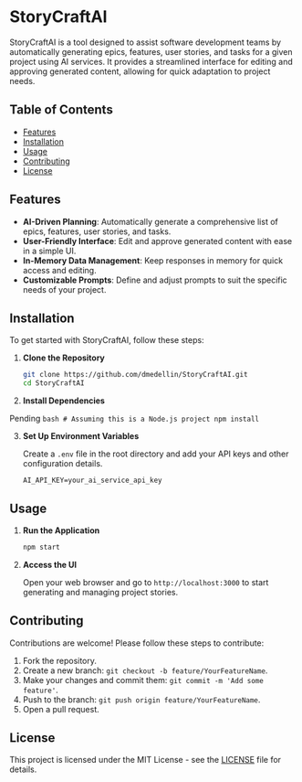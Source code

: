# StoryCraftAI

StoryCraftAI is a tool designed to assist software development teams by automatically generating epics, features, user stories, and tasks for a given project using AI services. It provides a streamlined interface for editing and approving generated content, allowing for quick adaptation to project needs.

## Table of Contents

- [Features](#features)
- [Installation](#installation)
- [Usage](#usage)
- [Contributing](#contributing)
- [License](#license)

## Features

- **AI-Driven Planning**: Automatically generate a comprehensive list of epics, features, user stories, and tasks.
- **User-Friendly Interface**: Edit and approve generated content with ease in a simple UI.
- **In-Memory Data Management**: Keep responses in memory for quick access and editing.
- **Customizable Prompts**: Define and adjust prompts to suit the specific needs of your project.

## Installation

To get started with StoryCraftAI, follow these steps:

1. **Clone the Repository**

    ```bash
    git clone https://github.com/dmedellin/StoryCraftAI.git
    cd StoryCraftAI
    ```

2. **Install Dependencies**


Pending
    ```bash
    # Assuming this is a Node.js project
    npm install
    ```

3. **Set Up Environment Variables**

    Create a `.env` file in the root directory and add your API keys and other configuration details.

    ```
    AI_API_KEY=your_ai_service_api_key
    ```

## Usage

1. **Run the Application**

    ```bash
    npm start
    ```

2. **Access the UI**

    Open your web browser and go to `http://localhost:3000` to start generating and managing project stories.

## Contributing

Contributions are welcome! Please follow these steps to contribute:

1. Fork the repository.
2. Create a new branch: `git checkout -b feature/YourFeatureName`.
3. Make your changes and commit them: `git commit -m 'Add some feature'`.
4. Push to the branch: `git push origin feature/YourFeatureName`.
5. Open a pull request.

## License

This project is licensed under the MIT License - see the [LICENSE](LICENSE) file for details.
